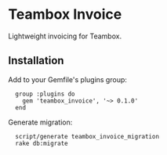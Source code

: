 Teambox Invoice
===============

Lightweight invoicing for Teambox.


Installation
------------

Add to your Gemfile's plugins group:

      group :plugins do 
        gem 'teambox_invoice', '~> 0.1.0'
      end

Generate migration:

      script/generate teambox_invoice_migration
      rake db:migrate

